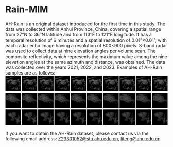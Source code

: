 # Rain-MIM
AH-Rain is an original dataset introduced for the first time in this study. The data was collected within Anhui Province, China, covering a spatial range from 27°N to 36°N latitude and from 113°E to 121°E longitude. It has a temporal resolution of 6 minutes and a spatial resolution of 0.01°×0.01°, with each radar echo image having a resolution of 800×900 pixels. S-band radar was used to collect data at nine elevation angles per volume scan. The composite reflectivity, which represents the maximum value among the nine elevation angles at the same azimuth and distance, was obtained. The data was collected over the years 2021, 2022, and 2023. Examples of AH-Rain samples are as follows:
![image](https://github.com/JiexDong/Rain-MIM/blob/main/sample.png)

If you want to obtain the AH-Rain dataset, please contact us via the following email address:
Z23301052@stu.ahu.edu.cn, liteng@ahu.edu.cn
